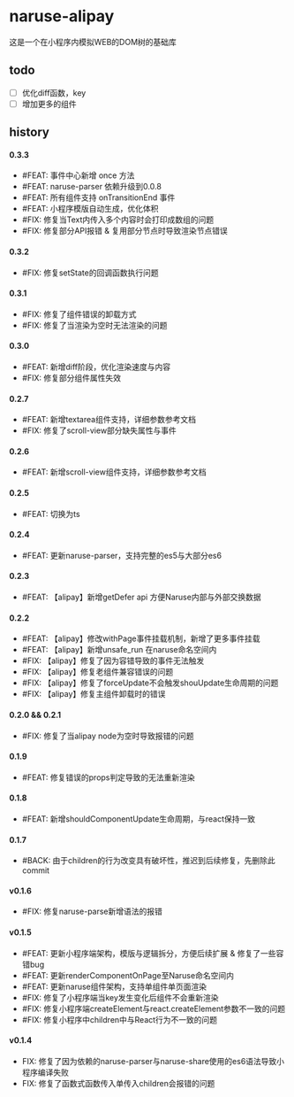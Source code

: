 # naruse-alipay

这是一个在小程序内模拟WEB的DOM树的基础库


## todo
+ [ ] 优化diff函数，key
+ [ ] 增加更多的组件

## history
#### 0.3.3
+ #FEAT: 事件中心新增 once 方法
+ #FEAT: naruse-parser 依赖升级到0.0.8
+ #FEAT: 所有组件支持 onTransitionEnd 事件
+ #FEAT: 小程序模版自动生成，优化体积
+ #FIX: 修复当Text内传入多个内容时会打印成数组的问题
+ #FIX: 修复部分API报错 & 复用部分节点时导致渲染节点错误

#### 0.3.2
+ #FIX: 修复setState的回调函数执行问题
#### 0.3.1
+ #FIX: 修复了组件错误的卸载方式
+ #FIX: 修复了当渲染为空时无法渲染的问题
#### 0.3.0
+ #FEAT: 新增diff阶段，优化渲染速度与内容
+ #FIX: 修复部分组件属性失效
#### 0.2.7
+ #FEAT: 新增textarea组件支持，详细参数参考文档
+ #FIX: 修复了scroll-view部分缺失属性与事件
#### 0.2.6
+ #FEAT: 新增scroll-view组件支持，详细参数参考文档
#### 0.2.5
+ #FEAT: 切换为ts
#### 0.2.4
+ #FEAT: 更新naruse-parser，支持完整的es5与大部分es6
#### 0.2.3
+ #FEAT: 【alipay】新增getDefer api 方便Naruse内部与外部交换数据
#### 0.2.2
+ #FEAT: 【alipay】修改withPage事件挂载机制，新增了更多事件挂载
+ #FEAT: 【alipay】新增unsafe_run 在naruse命名空间内
+ #FIX: 【alipay】修复了因为容错导致的事件无法触发
+ #FIX: 【alipay】修复老组件兼容错误的问题
+ #FIX: 【alipay】修复了forceUpdate不会触发shouUpdate生命周期的问题
+ #FIX: 【alipay】修复主组件卸载时的错误
#### 0.2.0 && 0.2.1
+ #FIX: 修复了当alipay node为空时导致报错的问题
#### 0.1.9
+ #FEAT: 修复错误的props判定导致的无法重新渲染
#### 0.1.8
+ #FEAT: 新增shouldComponentUpdate生命周期，与react保持一致
#### 0.1.7
+ #BACK: 由于children的行为改变具有破坏性，推迟到后续修复，先删除此commit
#### v0.1.6
+ #FIX: 修复naruse-parse新增语法的报错
#### v0.1.5
+ #FEAT: 更新小程序端架构，模版与逻辑拆分，方便后续扩展 & 修复了一些容错bug
+ #FEAT: 更新renderComponentOnPage至Naruse命名空间内
+ #FEAT: 更新naruse组件架构，支持单组件单页面渲染
+ #FIX: 修复了小程序端当key发生变化后组件不会重新渲染
+ #FIX: 修复小程序端createElement与react.createElement参数不一致的问题
+ #FIX: 修复小程序中children中与React行为不一致的问题
#### v0.1.4
+ FIX: 修复了因为依赖的naruse-parser与naruse-share使用的es6语法导致小程序编译失败
+ FIX: 修复了函数式函数传入单传入children会报错的问题